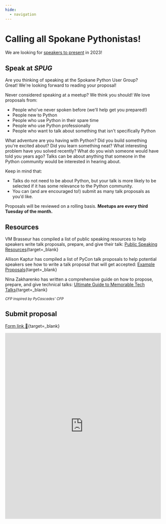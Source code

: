 ```yaml
---
hide:
  - navigation
---
```


# Calling all Spokane Pythonistas!

<div class="callout">
  <p>
    We are looking for <a href="/speak/#submit-proposal">speakers to present</a> in 2023!
  </p>
</div>

## Speak at _SPUG_

Are you thinking of speaking at the Spokane Python User Group?  
Great! We're looking forward to reading your proposal!  

Never considered speaking at a meetup? We think you should! We love proposals from:
 

 - People who've never spoken before (we'll help get you prepared!)
 - People new to Python
 - People who use Python in their spare time
 - People who use Python professionally
 - People who want to talk about something that isn't specifically Python

What adventure are you having with Python? Did you build something  you're excited about? Did you learn something neat? What interesting  problem have you solved recently? What do you wish someone would have  told you years ago? Talks can be about anything that someone in the  Python community would be interested in hearing about.

Keep in mind that:

 - Talks do not need to be about Python, but your talk is more likely to be selected if it has some relevance to the Python community.
 - You can (and are encouraged to!) submit as many talk proposals as you’d like.

Proposals will be reviewed on a rolling basis. **Meetups are every third Tuesday of the month.**

## Resources

VM Brasseur has compiled a list of public speaking resources to help  speakers write talk proposals, prepare, and give their talk: [Public Speaking Resources](https://github.com/vmbrasseur/Public_Speaking#proposing-talks){target=_blank}
 
Allison Kaptur has compiled a list of PyCon talk proposals to help  potential speakers see how to write a talk proposal that will get  accepted: [Example Proposals](https://github.com/akaptur/pycon-proposals){target=_blank}
 
Nina Zakharenko has written a comprehensive guide on how to propose, prepare, and give technical talks: [Ultimate Guide to Memorable Tech Talks](https://medium.com/@nnja/the-ultimate-guide-to-memorable-tech-talks-e7c350778d4b){target=_blank}

<small>_CFP inspired by PyCascades' CFP_</small>

## Submit proposal

[Form link :link:](https://forms.microsoft.com/r/gSuHPcB9Ap){target=_blank}

<iframe width="100%" height="600px" src="https://forms.microsoft.com/Pages/ResponsePage.aspx?id=BxkyN6UUkEOYfewMZsZVzYm1-mBaFIlGkkbcXq6vxJdUMDE4M0I0UEFXVzBGSjc0VFZTMjJSNEJQQy4u&embed=true" frameborder="0" marginwidth="0" marginheight="0" style="border: none; max-width:100%; max-height:100vh" allowfullscreen webkitallowfullscreen mozallowfullscreen msallowfullscreen> </iframe>
